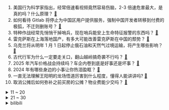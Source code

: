 1. 美国行为科学家指出，经常倍速看视频竟然容易伤脑，2-3 倍速危害最大，是真的吗？什么原理？ [:link:](https://www.zhihu.com/question/7650171346)
2. 如何看待 Gitlab 将停止为中国区用户提供服务，强制中国开发者转移到付费的极狐，不迁则删账号？ [:link:](https://www.zhihu.com/question/7628381873)
3. 特种作战经常先悄悄干掉哨兵，现在哨兵能安上生命特征报警的东西吗？ [:link:](https://www.zhihu.com/question/7024751512)
4. 雷克萨斯在上海落地国产，有多大可能改善雷克萨斯在中国的颓势？ [:link:](https://www.zhihu.com/question/7711161815)
5. 乌克兰将从明年 1 月 1 日起停止俄石油和天然气过境运输，将产生哪些影响？ [:link:](https://www.zhihu.com/question/665734261)
6. 古代行军为什么一定要走关口，翻山越岭搞奇袭不行吗？ [:link:](https://www.zhihu.com/question/7651457935)
7. 2025 年汽车价格战会持续吗？车企内卷到底是好事还是坏事？ [:link:](https://www.zhihu.com/question/6738581469)
8. 2024 年有哪些身边的小事让你热泪盈眶？ [:link:](https://www.zhihu.com/question/6751966909)
9. 一直无法理解王阳明的龙场悟道厉害到什么程度，懂得人能讲讲吗? [:link:](https://www.zhihu.com/question/587635342)
10. 取消公摊后如何弥补之前买房的公摊？物业费能少交吗？ [:link:](https://www.zhihu.com/question/7614650109)
<details>
<summary>11 ~ 20</summary>

11. 网传可可西里网红狼疑似「被卡车撞死」，真实情况如何？该事件对生态保护有哪些启示？ [:link:](https://www.zhihu.com/question/7713008281)
12. 肖秀荣发文称考研政治出题风格有向高考公考靠拢迹象，想拿高分需通过做题进行大量训练，如何看待这一变化？ [:link:](https://www.zhihu.com/question/7649507920)
13. 2024年你最喜欢的MLSys相关的工作是什么? [:link:](https://www.zhihu.com/question/7370558713)
14. 《火影忍者》里自来也死前为什么不直接在青蛙背上写“没有本体”？ [:link:](https://www.zhihu.com/question/658718602)
15. 2024 德玛西亚杯 TES 2-0 战胜 iG 挺进四强，如何评价这场比赛？ [:link:](https://www.zhihu.com/question/7751440603)
16. 有哪些是你独居以后才知道的事？ [:link:](https://www.zhihu.com/question/547637416)
17. 《山河旅探》入选知乎 2024 年度热议独立游戏，如何评价这款游戏？ [:link:](https://www.zhihu.com/question/7168617759)
18. 如何看待《咒术回战》最终卷加页内容? [:link:](https://www.zhihu.com/question/7663180171)
19. 在 2024 年你看过的展览中，哪件展品让你叹为观止？ [:link:](https://www.zhihu.com/question/6738864632)
20. 《英雄联盟》1V9，但是初始额外2W金币，能打赢吗？ [:link:](https://www.zhihu.com/question/4520963709)
</details>
<details>
<summary>21 ~ 30</summary>

21. 2024 年读到的哪本书让你觉得「相见恨晚」？ [:link:](https://www.zhihu.com/question/6738812350)
22. 史书上面记载了哪些特别有趣的事情？ [:link:](https://www.zhihu.com/question/2766098053)
23. 为什么黛玉不劝宝玉学习？ [:link:](https://www.zhihu.com/question/658760566)
24. 如果有人默默暗恋了你十年，你会是什么反应？ [:link:](https://www.zhihu.com/question/4435318266)
25. 为什么诸葛亮连一个魏延级别的将领都发掘不出来? [:link:](https://www.zhihu.com/question/7142871420)
26. 为什么近年新建的机场都是单体的大型航站楼（如大兴），而不是分成几座航站楼（如JFK）？ [:link:](https://www.zhihu.com/question/5904517169)
27. 除了奥运会之外，怎样才能提升中国女排的关注度？ [:link:](https://www.zhihu.com/question/6641917166)
28. 马上 2025 年了，你认为 256G 存储手机在 2025 年还够用吗？ [:link:](https://www.zhihu.com/question/7636983556)
29. 2024 年你取得了怎样的健身成果？2025 年你有哪些目标？ [:link:](https://www.zhihu.com/question/6642039473)
30. 过安检时遇到过什么有趣或难忘的事情？ [:link:](https://www.zhihu.com/question/60559624)
</details><details>
<summary>bilibili</summary>

</details>